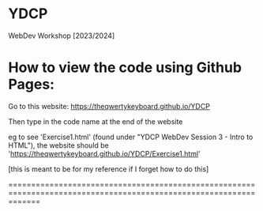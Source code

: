 # YDCP
WebDev Workshop [2023/2024]

# How to view the code using Github Pages:

Go to this website:
https://theqwertykeyboard.github.io/YDCP

Then type in the code name at the end of the website

eg to see 'Exercise1.html' (found under "YDCP WebDev Session 3 - Intro to HTML"),
the website should be 'https://theqwertykeyboard.github.io/YDCP/Exercise1.html'

[this is meant to be for my reference if I forget how to do this]

===================================================================================================================


